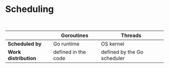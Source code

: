 # Scheduling

<br />

| | Goroutines | Threads |
|-|------------|---------|
| **Scheduled by** | Go runtime | OS kernel |
| **Work distribution** | defined in the code | defined by the Go scheduler |
